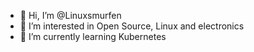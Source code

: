 - 👋 Hi, I’m @Linuxsmurfen
- 👀 I’m interested in Open Source, Linux and electronics
- 🌱 I’m currently learning Kubernetes


<!---
Linuxsmurfen/Linuxsmurfen is a ✨ special ✨ repository because its `README.md` (this file) appears on your GitHub profile.
You can click the Preview link to take a look at your changes.
--->
